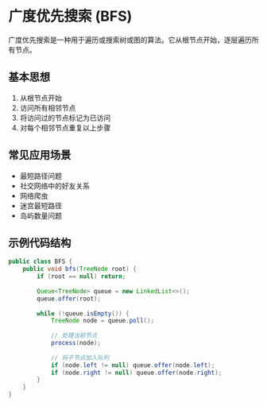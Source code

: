 # 广度优先搜索 (BFS)

广度优先搜索是一种用于遍历或搜索树或图的算法。它从根节点开始，逐层遍历所有节点。

## 基本思想
1. 从根节点开始
2. 访问所有相邻节点
3. 将访问过的节点标记为已访问
4. 对每个相邻节点重复以上步骤

## 常见应用场景
- 最短路径问题
- 社交网络中的好友关系
- 网络爬虫
- 迷宫最短路径
- 岛屿数量问题

## 示例代码结构
```java
public class BFS {
    public void bfs(TreeNode root) {
        if (root == null) return;
        
        Queue<TreeNode> queue = new LinkedList<>();
        queue.offer(root);
        
        while (!queue.isEmpty()) {
            TreeNode node = queue.poll();
            
            // 处理当前节点
            process(node);
            
            // 将子节点加入队列
            if (node.left != null) queue.offer(node.left);
            if (node.right != null) queue.offer(node.right);
        }
    }
}
``` 